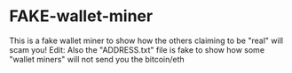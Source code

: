 # FAKE-wallet-miner
This is a fake wallet miner to show how the others claiming to be "real" will scam you!
Edit: Also the "ADDRESS.txt" file is fake to show how some "wallet miners" will not send you the bitcoin/eth
